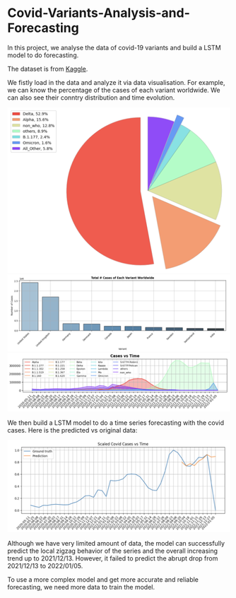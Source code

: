 # Covid-Variants-Analysis-and-Forecasting
In this project, we analyse the data of covid-19 variants and build a LSTM model to do forecasting.

The dataset is from [Kaggle](https://www.kaggle.com/yamqwe/omicron-covid19-variant-daily-cases).

We fistly load in the data and analyze it via data visualisation. For example, we can know the percentage of the cases of each variant worldwide. We can also see their conntry distribution and time evolution.

<img src="https://raw.githubusercontent.com/JiayuX/Covid-Variants-Analysis-and-Forecasting/main/pie_group.png" width="600"/>

<img src="https://raw.githubusercontent.com/JiayuX/Covid-Variants-Analysis-and-Forecasting/main/bar.png" width="800"/>

<img src="https://raw.githubusercontent.com/JiayuX/Covid-Variants-Analysis-and-Forecasting/main/area.png" width="800"/>

We then build a LSTM model to do a time series forecasting with the covid cases. Here is the predicted vs original data:

<img src="https://raw.githubusercontent.com/JiayuX/Covid-Variants-Analysis-and-Forecasting/main/prediction.png" width="800"/>

Although we have very limited amount of data, the model can successfully predict the local zigzag behavior of the series and the overall increasing trend up to 2021/12/13. However, it failed to predict the abrupt drop from 2021/12/13 to 2022/01/05.

To use a more complex model and get more accurate and reliable forecasting, we need more data to train the model.

